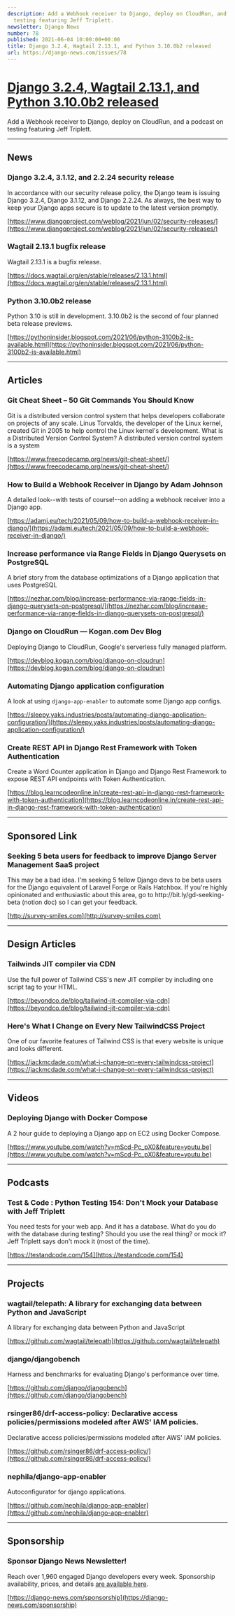 ```yaml
---
description: Add a Webhook receiver to Django, deploy on CloudRun, and a podcast on
  testing featuring Jeff Triplett.
newsletter: Django News
number: 78
published: 2021-06-04 10:00:00+00:00
title: Django 3.2.4, Wagtail 2.13.1, and Python 3.10.0b2 released
url: https://django-news.com/issues/78
---
```


# [Django 3.2.4, Wagtail 2.13.1, and Python 3.10.0b2 released](https://django-news.com/issues/78)

Add a Webhook receiver to Django, deploy on CloudRun, and a podcast on testing featuring Jeff Triplett.

----

## News

### Django 3.2.4, 3.1.12, and 2.2.24 security release

<p>In accordance with our security release policy, the Django team is issuing Django 3.2.4, Django 3.1.12, and Django 2.2.24. As always, the best way to keep your Django apps secure is to update to the latest version promptly.</p>

[https://www.djangoproject.com/weblog/2021/jun/02/security-releases/](https://www.djangoproject.com/weblog/2021/jun/02/security-releases/)

### Wagtail 2.13.1 bugfix release

<p>Wagtail 2.13.1 is a bugfix release.</p>

[https://docs.wagtail.org/en/stable/releases/2.13.1.html](https://docs.wagtail.org/en/stable/releases/2.13.1.html)

### Python 3.10.0b2 release

<p>Python 3.10 is still in development. 3.10.0b2 is the second of four planned beta release previews.</p>

[https://pythoninsider.blogspot.com/2021/06/python-3100b2-is-available.html](https://pythoninsider.blogspot.com/2021/06/python-3100b2-is-available.html)

----

## Articles

### Git Cheat Sheet – 50 Git Commands You Should Know

<p>Git is a distributed version control system that helps developers collaborate on projects of any scale.  Linus Torvalds, the developer of the Linux kernel, created Git in 2005 to help control the Linux kernel's development.  What is a Distributed Version Control System? A distributed version control system is a system</p>

[https://www.freecodecamp.org/news/git-cheat-sheet/](https://www.freecodecamp.org/news/git-cheat-sheet/)

### How to Build a Webhook Receiver in Django by Adam Johnson

<p>A detailed look--with tests of course!--on adding a webhook receiver into a Django app.</p>

[https://adamj.eu/tech/2021/05/09/how-to-build-a-webhook-receiver-in-django/](https://adamj.eu/tech/2021/05/09/how-to-build-a-webhook-receiver-in-django/)

### Increase performance via Range Fields in Django Querysets on PostgreSQL

<p>A brief story from the database optimizations of a Django application that uses PostgreSQL</p>

[https://nezhar.com/blog/increase-performance-via-range-fields-in-django-querysets-on-postgresql/](https://nezhar.com/blog/increase-performance-via-range-fields-in-django-querysets-on-postgresql/)

### Django on CloudRun — Kogan.com Dev Blog

<p>Deploying Django to CloudRun, Google's serverless fully managed platform.</p>

[https://devblog.kogan.com/blog/django-on-cloudrun](https://devblog.kogan.com/blog/django-on-cloudrun)

### Automating Django application configuration

<p>A look at using <code>django-app-enabler</code> to automate some Django app configs.</p>

[https://sleepy.yaks.industries/posts/automating-django-application-configuration/](https://sleepy.yaks.industries/posts/automating-django-application-configuration/)

### Create REST API in Django Rest Framework with Token Authentication

<p>Create a Word Counter application in Django and Django Rest Framework to expose REST API endpoints with Token Authentication.</p>

[https://blog.learncodeonline.in/create-rest-api-in-django-rest-framework-with-token-authentication](https://blog.learncodeonline.in/create-rest-api-in-django-rest-framework-with-token-authentication)

----

## Sponsored Link

### Seeking 5 beta users for feedback to improve Django Server Management SaaS project 

<p>This may be a bad idea. I'm seeking 5 fellow Django devs to be beta users for the Django equivalent of Laravel Forge or Rails Hatchbox. If you're highly opinionated and enthusiastic about this area, go to http://bit.ly/gd-seeking-beta  (notion doc) so I can get your feedback.</p>

[http://survey-smiles.com](http://survey-smiles.com)

----

## Design Articles

### Tailwinds JIT compiler via CDN

<p>Use the full power of Tailwind CSS's new JIT compiler by including one script tag to your HTML.</p>

[https://beyondco.de/blog/tailwind-jit-compiler-via-cdn](https://beyondco.de/blog/tailwind-jit-compiler-via-cdn)

### Here's What I Change on Every New TailwindCSS Project

<p>One of our favorite features of Tailwind CSS is that every website is unique and looks different.</p>

[https://jackmcdade.com/what-i-change-on-every-tailwindcss-project](https://jackmcdade.com/what-i-change-on-every-tailwindcss-project)

----

## Videos

### Deploying Django with Docker Compose

<p>A 2 hour guide to deploying a Django app on EC2 using Docker Compose.</p>

[https://www.youtube.com/watch?v=mScd-Pc_pX0&feature=youtu.be](https://www.youtube.com/watch?v=mScd-Pc_pX0&feature=youtu.be)

----

## Podcasts

### Test & Code : Python Testing 154: Don't Mock your Database with Jeff Triplett

<p>You need tests for your web app. And it has a database. What do you do with the database during testing? Should you use the real thing? or mock it? Jeff Triplett says don't mock it (most of the time).</p>

[https://testandcode.com/154](https://testandcode.com/154)

----

## Projects

### wagtail/telepath: A library for exchanging data between Python and JavaScript

<p>A library for exchanging data between Python and JavaScript</p>

[https://github.com/wagtail/telepath](https://github.com/wagtail/telepath)

### django/djangobench

<p>Harness and benchmarks for evaluating Django's performance over time.</p>

[https://github.com/django/djangobench](https://github.com/django/djangobench)

### rsinger86/drf-access-policy: Declarative access policies/permissions modeled after AWS' IAM policies.

<p>Declarative access policies/permissions modeled after AWS' IAM policies.</p>

[https://github.com/rsinger86/drf-access-policy/](https://github.com/rsinger86/drf-access-policy/)

### nephila/django-app-enabler

<p>Autoconfigurator for django applications.</p>

[https://github.com/nephila/django-app-enabler](https://github.com/nephila/django-app-enabler)

----

## Sponsorship

### Sponsor Django News Newsletter!

<p>Reach over 1,960 engaged Django developers every week. Sponsorship availability, prices, and details <a href="https://cur.at/43NJO1q">are available here</a>.</p>

[https://django-news.com/sponsorship](https://django-news.com/sponsorship)